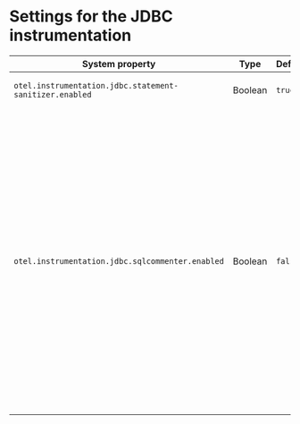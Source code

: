 # Settings for the JDBC instrumentation

| System property                                         | Type    | Default | Description                                                                                                                                                                                                                                                                                                                                  |
|---------------------------------------------------------|---------|---------|----------------------------------------------------------------------------------------------------------------------------------------------------------------------------------------------------------------------------------------------------------------------------------------------------------------------------------------------|
| `otel.instrumentation.jdbc.statement-sanitizer.enabled` | Boolean | `true`  | Enables the DB statement sanitization.                                                                                                                                                                                                                                                                                                       |
| `otel.instrumentation.jdbc.sqlcommenter.enabled`        | Boolean | `false` | Enables augmenting queries with a comment containing the tracing information. See [sqlcommenter](https://google.github.io/sqlcommenter/) for more info. WARNING: augmenting queries with tracing context will make query texts unique, which may have adverse impact on database performance. Consult with database experts before enabling. |
